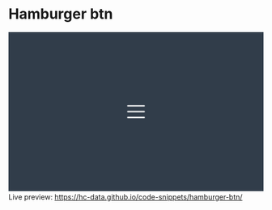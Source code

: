 # Hamburger btn
![image](hamburger-btn.png)
Live preview: https://hc-data.github.io/code-snippets/hamburger-btn/
